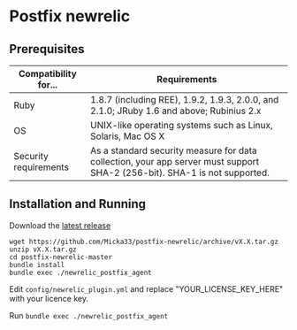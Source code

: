 # Postfix newrelic

## Prerequisites

| Compatibility for...	| Requirements |
|-----------------------|--------------|
| Ruby                  | 1.8.7 (including REE), 1.9.2, 1.9.3, 2.0.0, and 2.1.0; JRuby 1.6 and above; Rubinius 2.x |
| OS                    | UNIX-like operating systems such as Linux, Solaris, Mac OS X |
| Security requirements | As a standard security measure for data collection, your app server must support SHA-2 (256-bit). SHA-1 is not supported. |


## Installation and Running

Download the [latest release](https://github.com/Micka33/postfix-newrelic/releases/latest)

```
wget https://github.com/Micka33/postfix-newrelic/archive/vX.X.tar.gz
unzip vX.X.tar.gz
cd postfix-newrelic-master
bundle install
bundle exec ./newrelic_postfix_agent
```

Edit `config/newrelic_plugin.yml` and replace "YOUR_LICENSE_KEY_HERE" with your licence key.

Run `bundle exec ./newrelic_postfix_agent`

